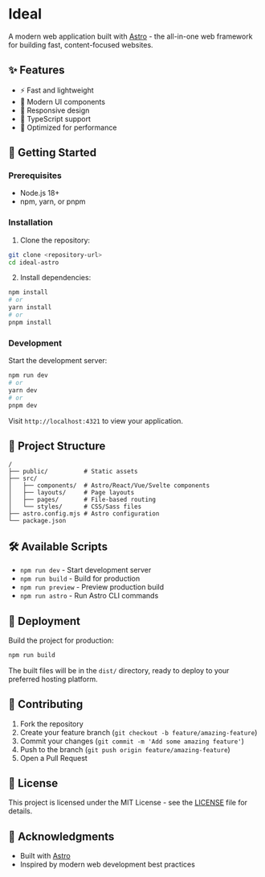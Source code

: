 # Ideal

A modern web application built with [Astro](https://astro.build/) - the all-in-one web framework for building fast, content-focused websites.

## ✨ Features

- ⚡️ Fast and lightweight
- 🎨 Modern UI components
- 📱 Responsive design
- 🔧 TypeScript support
- 🚀 Optimized for performance

## 🚀 Getting Started

### Prerequisites

- Node.js 18+
- npm, yarn, or pnpm

### Installation

1. Clone the repository:

```bash
git clone <repository-url>
cd ideal-astro
```

2. Install dependencies:

```bash
npm install
# or
yarn install
# or
pnpm install
```

### Development

Start the development server:

```bash
npm run dev
# or
yarn dev
# or
pnpm dev
```

Visit `http://localhost:4321` to view your application.

## 📁 Project Structure

```
/
├── public/          # Static assets
├── src/
│   ├── components/  # Astro/React/Vue/Svelte components
│   ├── layouts/     # Page layouts
│   ├── pages/       # File-based routing
│   └── styles/      # CSS/Sass files
├── astro.config.mjs # Astro configuration
└── package.json
```

## 🛠️ Available Scripts

- `npm run dev` - Start development server
- `npm run build` - Build for production
- `npm run preview` - Preview production build
- `npm run astro` - Run Astro CLI commands

## 🚀 Deployment

Build the project for production:

```bash
npm run build
```

The built files will be in the `dist/` directory, ready to deploy to your preferred hosting platform.

## 🤝 Contributing

1. Fork the repository
2. Create your feature branch (`git checkout -b feature/amazing-feature`)
3. Commit your changes (`git commit -m 'Add some amazing feature'`)
4. Push to the branch (`git push origin feature/amazing-feature`)
5. Open a Pull Request

## 📄 License

This project is licensed under the MIT License - see the [LICENSE](LICENSE) file for details.

## 🙏 Acknowledgments

- Built with [Astro](https://astro.build/)
- Inspired by modern web development best practices
